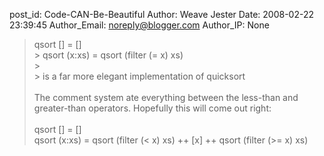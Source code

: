 post_id: Code-CAN-Be-Beautiful
Author: Weave Jester
Date: 2008-02-22 23:39:45
Author_Email: noreply@blogger.com
Author_IP: None

> qsort [] = []<br />> qsort (x:xs) = qsort (filter (= x) xs)<br />><br />> is a far more elegant implementation of quicksort<br /><br />The comment system ate everything between the less-than and greater-than operators. Hopefully this will come out right:<br /><br />qsort [] = []<br />qsort (x:xs) = qsort (filter (< x) xs) ++ [x] ++ qsort (filter (>= x) xs)
